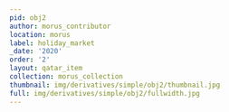 ```yaml
---
pid: obj2
author: morus_contributor
location: morus
label: holiday_market
_date: '2020'
order: '2'
layout: qatar_item
collection: morus_collection
thumbnail: img/derivatives/simple/obj2/thumbnail.jpg
full: img/derivatives/simple/obj2/fullwidth.jpg
---
```

